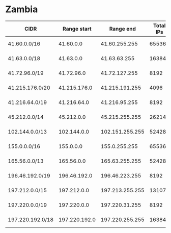 # Zambia

CIDR               | Range start     | Range end       | Total IPs  | Assign date | Owner
------------------ | --------------- | --------------- | ---------- | ----------- | -----
41.60.0.0/16       | 41.60.0.0       | 41.60.255.255   | 65536      | 2010-05-13  | 
41.63.0.0/18       | 41.63.0.0       | 41.63.63.255    | 16384      | 2010-08-05  | 
41.72.96.0/19      | 41.72.96.0      | 41.72.127.255   | 8192       | 2009-11-08  | 
41.215.176.0/20    | 41.215.176.0    | 41.215.191.255  | 4096       | 2008-08-25  | 
41.216.64.0/19     | 41.216.64.0     | 41.216.95.255   | 8192       | 2011-10-13  | 
45.212.0.0/14      | 45.212.0.0      | 45.215.255.255  | 262144     | 2015-07-22  | 
102.144.0.0/13     | 102.144.0.0     | 102.151.255.255 | 524288     | 2018-02-21  | 
155.0.0.0/16       | 155.0.0.0       | 155.0.255.255   | 65536      | 2015-01-16  | 
165.56.0.0/13      | 165.56.0.0      | 165.63.255.255  | 524288     | 2014-09-25  | 
196.46.192.0/19    | 196.46.192.0    | 196.46.223.255  | 8192       | 2003-10-24  | 
197.212.0.0/15     | 197.212.0.0     | 197.213.255.255 | 131072     | 2012-12-03  | 
197.220.0.0/19     | 197.220.0.0     | 197.220.31.255  | 8192       | 2011-02-24  | 
197.220.192.0/18   | 197.220.192.0   | 197.220.255.255 | 16384      | 2011-06-16  | 
